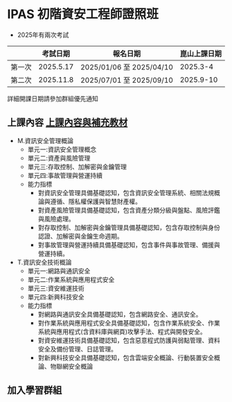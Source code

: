 # IPAS 初階資安工程師證照班
- 2025年有兩次考試

||考試日期|報名日期|崑山上課日期|
|----|----|----|----|
|第一次|2025.5.17 |2025/01/06 至 2025/04/10|  2025.3-4|
|第二次|2025.11.8| 2025/07/01 至 2025/09/10 | 2025.9-10|

詳細開課日期請參加群組優先通知

## 上課內容 [上課內容與補充教材](./上課內容與補充教材)
- M.資訊安全管理概論
  - 單元一:資訊安全管理概念
  - 單元二:資產與風險管理
  - 單元三:存取控制、加解密與金鑰管理
  - 單元四:事故管理與營運持續
  - 能力指標
    - 對資訊安全管理具備基礎認知，包含資訊安全管理系統、相關法規概論與遵循、隱私權保護與智慧財產權。
    - 對資產風險管理具備基礎認知，包含資產分類分級與盤點、風險評鑑與風險處理。
    - 對存取控制、加解密與金鑰管理具備基礎認知，包含存取控制與身份認證、加解密與金鑰生命週期。
    - 對事故管理與營運持續具備基礎認知，包含事件與事故管理、備援與營運持續。
- T.資訊安全技術概論
  - 單元一:網路與通訊安全
  - 單元二:作業系統與應用程式安全
  - 單元三:資安維運技術
  - 單元四:新興科技安全
  - 能力指標
    - 對網路與通訊安全具備基礎認知，包含網路安全、通訊安全。
    - 對作業系統與應用程式安全具備基礎認知，包含作業系統安全、作業系統與應用程式(含資料庫與網頁)攻擊手法、程式與開發安全。
    - 對資安維運技術具備基礎認知，包含惡意程式防護與弱點管理、資料安全及備份管理、日誌管理。
    - 對新興科技安全具備基礎認知，包含雲端安全概論、行動裝置安全概論、物聯網安全概論

## 加入學習群組
